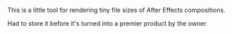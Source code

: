 This is a little tool for rendering tiny file sizes of After Effects compositions.

Had to store it before it's turned into a premier product by the owner

